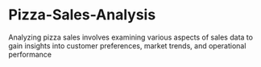 # Pizza-Sales-Analysis
Analyzing pizza sales involves examining various aspects of sales data to gain insights into customer preferences, market trends, and operational performance

